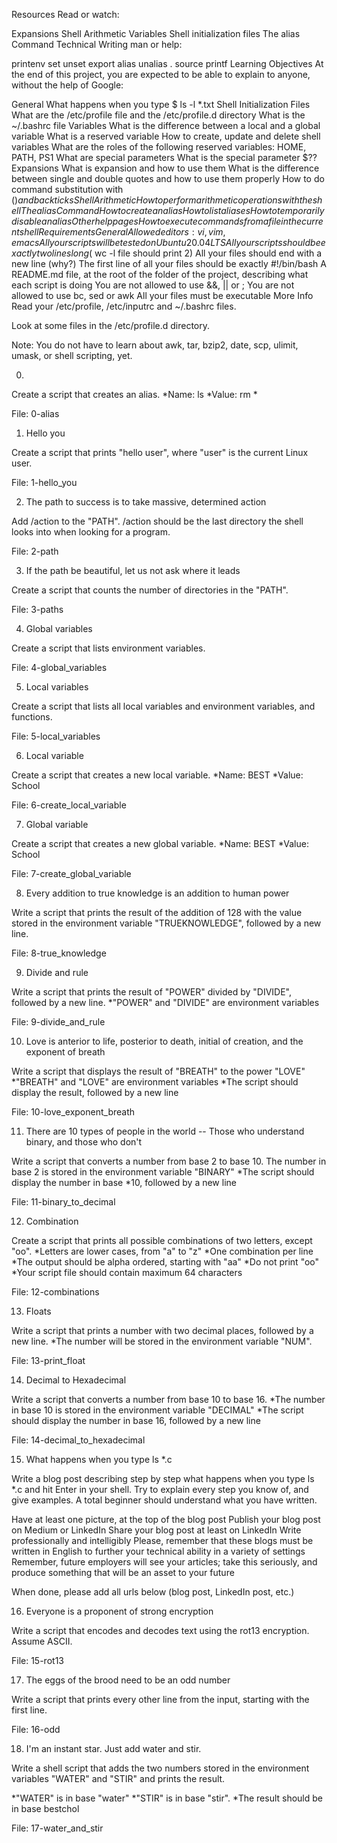 Resources
Read or watch:

Expansions
Shell Arithmetic
Variables
Shell initialization files
The alias Command
Technical Writing
man or help:

printenv
set
unset
export
alias
unalias
.
source
printf
Learning Objectives
At the end of this project, you are expected to be able to explain to anyone, without the help of Google:

General
What happens when you type $ ls -l *.txt
Shell Initialization Files
What are the /etc/profile file and the /etc/profile.d directory
What is the ~/.bashrc file
Variables
What is the difference between a local and a global variable
What is a reserved variable
How to create, update and delete shell variables
What are the roles of the following reserved variables: HOME, PATH, PS1
What are special parameters
What is the special parameter $??
Expansions
What is expansion and how to use them
What is the difference between single and double quotes and how to use them properly
How to do command substitution with $() and backticks
Shell Arithmetic
How to perform arithmetic operations with the shell
The alias Command
How to create an alias
How to list aliases
How to temporarily disable an alias
Other help pages
How to execute commands from a file in the current shell
Requirements
General
Allowed editors: vi, vim, emacs
All your scripts will be tested on Ubuntu 20.04 LTS
All your scripts should be exactly two lines long ($ wc -l file should print 2)
All your files should end with a new line (why?)
The first line of all your files should be exactly #!/bin/bash
A README.md file, at the root of the folder of the project, describing what each script is doing
You are not allowed to use &&, || or ;
You are not allowed to use bc, sed or awk
All your files must be executable
More Info
Read your /etc/profile, /etc/inputrc and ~/.bashrc files.

Look at some files in the /etc/profile.d directory.

Note: You do not have to learn about awk, tar, bzip2, date, scp, ulimit, umask, or shell scripting, yet.

0. <o>

Create a script that creates an alias.
*Name: ls
*Value: rm *

File: 0-alias

1. Hello you

Create a script that prints "hello user", where "user" is the current Linux user.

File: 1-hello_you

2. The path to success is to take massive, determined action

Add /action to the "PATH". /action should be the last directory the shell looks into when looking for a program.

File: 2-path

3. If the path be beautiful, let us not ask where it leads

Create a script that counts the number of directories in the "PATH".

File: 3-paths

4. Global variables

Create a script that lists environment variables.

File: 4-global_variables

5. Local variables

Create a script that lists all local variables and environment variables, and functions.

File: 5-local_variables

6. Local variable

Create a script that creates a new local variable.
*Name: BEST
*Value: School

File: 6-create_local_variable

7. Global variable

Create a script that creates a new global variable.
*Name: BEST
*Value: School

File: 7-create_global_variable

8. Every addition to true knowledge is an addition to human power

Write a script that prints the result of the addition of 128 with the value stored in the environment variable "TRUEKNOWLEDGE", followed by a new line.

File: 8-true_knowledge

9. Divide and rule

Write a script that prints the result of "POWER" divided by "DIVIDE", followed by a new line.
*"POWER" and "DIVIDE" are environment variables

File: 9-divide_and_rule

10. Love is anterior to life, posterior to death, initial of creation, and the exponent of breath

Write a script that displays the result of "BREATH" to the power "LOVE"
*"BREATH" and "LOVE" are environment variables
*The script should display the result, followed by a new line

File: 10-love_exponent_breath

11. There are 10 types of people in the world -- Those who understand binary, and those who don't

Write a script that converts a number from base 2 to base 10.
The number in base 2 is stored in the environment variable "BINARY"
*The script should display the number in base *10, followed by a new line

File: 11-binary_to_decimal

12. Combination

Create a script that prints all possible combinations of two letters, except "oo".
*Letters are lower cases, from "a" to "z"
*One combination per line
*The output should be alpha ordered, starting with "aa"
*Do not print "oo"
*Your script file should contain maximum 64 characters

File: 12-combinations

13. Floats

Write a script that prints a number with two decimal places, followed by a new line.
*The number will be stored in the environment variable "NUM".

File: 13-print_float

14. Decimal to Hexadecimal

Write a script that converts a number from base 10 to base 16.
*The number in base 10 is stored in the environment variable "DECIMAL"
*The script should display the number in base 16, followed by a new line

File: 14-decimal_to_hexadecimal

15. What happens when you type ls *.c

Write a blog post describing step by step what happens when you type ls *.c and hit Enter in your shell. Try to explain every step you know of, and give examples. A total beginner should understand what you have written.

Have at least one picture, at the top of the blog post
Publish your blog post on Medium or LinkedIn
Share your blog post at least on LinkedIn
Write professionally and intelligibly
Please, remember that these blogs must be written in English to further your technical ability in a variety of settings
Remember, future employers will see your articles; take this seriously, and produce something that will be an asset to your future

When done, please add all urls below (blog post, LinkedIn post, etc.)


16. Everyone is a proponent of strong encryption

Write a script that encodes and decodes text using the rot13 encryption. Assume ASCII.

File: 15-rot13

17. The eggs of the brood need to be an odd number

Write a script that prints every other line from the input, starting with the first line.

File: 16-odd

18. I'm an instant star. Just add water and stir.

Write a shell script that adds the two numbers stored in the environment variables "WATER" and "STIR" and prints the result.

*"WATER" is in base "water"
*"STIR" is in base "stir".
*The result should be in base bestchol

File: 17-water_and_stir


